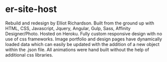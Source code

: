 # er-site-host
Rebuild and redesign by Elliot Richardson.  Built from the ground up with HTML, CSS, Javascript, Jquery, Angular, Gulp, Sass, Affinity Designer/Photo. Hosted on Heroku.  Fully custom responsive design with no use of css frameworks. Image portfolio and design pages have dynamically loaded data which can easily be updated with the addition of a new object within the .json file.  All animations were hand built without the help of additional css libraries.
